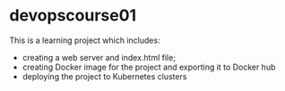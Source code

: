 # devopscourse01
This is a learning project which includes:
- creating a web server and index.html file;
- creating Docker image for the project and exporting it to Docker hub
- deploying the project to Kubernetes clusters
